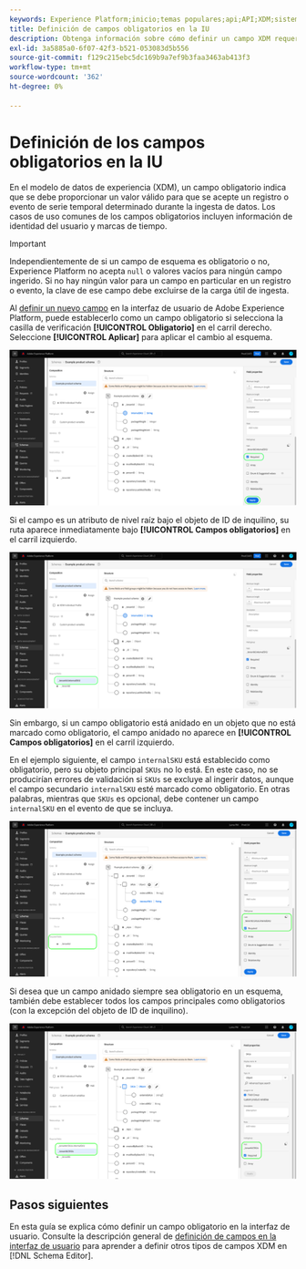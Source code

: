 ```yaml
---
keywords: Experience Platform;inicio;temas populares;api;API;XDM;sistema XDM;modelo de datos de experiencia;modelo de datos;ui;espacio de trabajo;obligatorio;campo;
title: Definición de campos obligatorios en la IU
description: Obtenga información sobre cómo definir un campo XDM requerido en la interfaz de usuario de Experience Platform.
exl-id: 3a5885a0-6f07-42f3-b521-053083d5b556
source-git-commit: f129c215ebc5dc169b9a7ef9b3faa3463ab413f3
workflow-type: tm+mt
source-wordcount: '362'
ht-degree: 0%

---
```


# Definición de los campos obligatorios en la IU

En el modelo de datos de experiencia (XDM), un campo obligatorio indica que se debe proporcionar un valor válido para que se acepte un registro o evento de serie temporal determinado durante la ingesta de datos. Los casos de uso comunes de los campos obligatorios incluyen información de identidad del usuario y marcas de tiempo.

>[!IMPORTANT]
>
>Independientemente de si un campo de esquema es obligatorio o no, Experience Platform no acepta `null` o valores vacíos para ningún campo ingerido. Si no hay ningún valor para un campo en particular en un registro o evento, la clave de ese campo debe excluirse de la carga útil de ingesta.

Al [definir un nuevo campo](./overview.md#define) en la interfaz de usuario de Adobe Experience Platform, puede establecerlo como un campo obligatorio si selecciona la casilla de verificación **[!UICONTROL Obligatorio]** en el carril derecho. Seleccione **[!UICONTROL Aplicar]** para aplicar el cambio al esquema.

![Casilla de verificación requerida](../../images/ui/fields/required/root.png)

Si el campo es un atributo de nivel raíz bajo el objeto de ID de inquilino, su ruta aparece inmediatamente bajo **[!UICONTROL Campos obligatorios]** en el carril izquierdo.

![Campo obligatorio de nivel raíz](../../images/ui/fields/required/applied.png)

Sin embargo, si un campo obligatorio está anidado en un objeto que no está marcado como obligatorio, el campo anidado no aparece en **[!UICONTROL Campos obligatorios]** en el carril izquierdo.

En el ejemplo siguiente, el campo `internalSKU` está establecido como obligatorio, pero su objeto principal `SKUs` no lo está. En este caso, no se producirían errores de validación si `SKUs` se excluye al ingerir datos, aunque el campo secundario `internalSKU` esté marcado como obligatorio. En otras palabras, mientras que `SKUs` es opcional, debe contener un campo `internalSKU` en el evento de que se incluya.

![Campo obligatorio anidado](../../images/ui/fields/required/nested.png)

Si desea que un campo anidado siempre sea obligatorio en un esquema, también debe establecer todos los campos principales como obligatorios (con la excepción del objeto de ID de inquilino).

![Campos obligatorios para principal y secundario](../../images/ui/fields/required/parent-and-child.png)

## Pasos siguientes

En esta guía se explica cómo definir un campo obligatorio en la interfaz de usuario. Consulte la descripción general de [definición de campos en la interfaz de usuario](./overview.md#special) para aprender a definir otros tipos de campos XDM en [!DNL Schema Editor].
